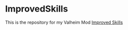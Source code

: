 # ImprovedSkills
This is the repository for my Valheim Mod [Improved Skills](https://www.nexusmods.com/valheim/mods/541)
